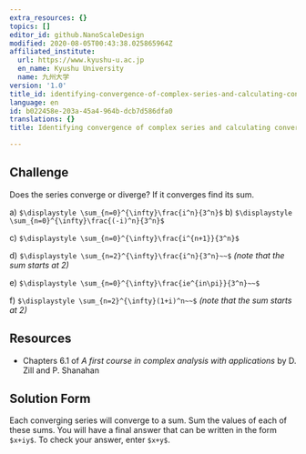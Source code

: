 ```yaml
---
extra_resources: {}
topics: []
editor_id: github.NanoScaleDesign
modified: 2020-08-05T00:43:38.025865964Z
affiliated_institute:
  url: https://www.kyushu-u.ac.jp
  en_name: Kyushu University
  name: 九州大学
version: '1.0'
title_id: identifying-convergence-of-complex-series-and-calculating-convergence-sums
language: en
id: b022458e-203a-45a4-964b-dcb7d586dfa0
translations: {}
title: Identifying convergence of complex series and calculating convergence sums

---
```


## Challenge
Does the series converge or diverge? If it converges find its sum.

a) `$\displaystyle \sum_{n=0}^{\infty}\frac{i^n}{3^n}$`
b) `$\displaystyle \sum_{n=0}^{\infty}\frac{(-i)^n}{3^n}$`

c) `$\displaystyle \sum_{n=0}^{\infty}\frac{i^{n+1}}{3^n}$`

d) `$\displaystyle \sum_{n=2}^{\infty}\frac{i^n}{3^n}~~$` *(note that the sum starts at 2)*

e) `$\displaystyle \sum_{n=0}^{\infty}\frac{ie^{in\pi}}{3^n}~~$`

f) `$\displaystyle \sum_{n=2}^{\infty}(1+i)^n~~$` *(note that the sum starts at 2)*

## Resources
- Chapters 6.1 of *A first course in complex analysis with applications* by D. Zill and P. Shanahan


## Solution Form
Each converging series will converge to a sum.
Sum the values of each of these sums.
You will have a final answer that can be written in the form `$x+iy$`.
To check your answer, enter `$x+y$`.